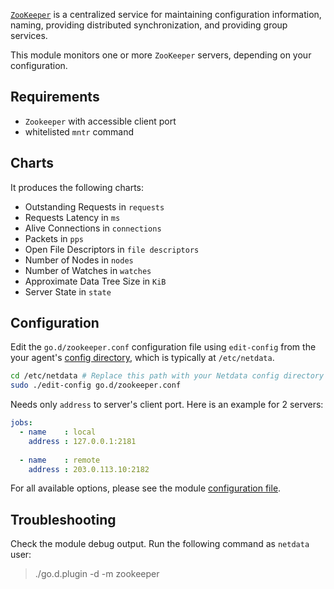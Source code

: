 

[`ZooKeeper`](https://zookeeper.apache.org/) is a centralized service for maintaining configuration information, naming, providing distributed synchronization, and providing group services. 

This module monitors one or more `ZooKeeper` servers, depending on your configuration.

## Requirements

-   `Zookeeper` with accessible client port
-   whitelisted `mntr` command

## Charts

It produces the following charts:

-   Outstanding Requests in `requests`
-   Requests Latency in `ms`
-   Alive Connections in `connections`
-   Packets in `pps`
-   Open File Descriptors in `file descriptors`
-   Number of Nodes in `nodes`
-   Number of Watches in `watches`
-   Approximate Data Tree Size in `KiB`
-   Server State in `state`

## Configuration

Edit the `go.d/zookeeper.conf` configuration file using `edit-config` from the your agent's [config
directory](/docs/step-by-step/step-04#find-your-netdataconf-file), which is typically at `/etc/netdata`.

```bash
cd /etc/netdata # Replace this path with your Netdata config directory
sudo ./edit-config go.d/zookeeper.conf
```

Needs only `address` to server's client port. Here is an example for 2 servers:

```yaml
jobs:
  - name    : local
    address : 127.0.0.1:2181
      
  - name    : remote
    address : 203.0.113.10:2182
```

For all available options, please see the module [configuration file](https://github.com/netdata/go.d.plugin/blob/master/config/go.d/zookeeper.conf).

## Troubleshooting

Check the module debug output. Run the following command as `netdata` user:

> ./go.d.plugin -d -m zookeeper
